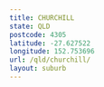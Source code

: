 ```yaml
---
title: CHURCHILL
state: QLD
postcode: 4305
latitude: -27.627522
longitude: 152.753696
url: /qld/churchill/
layout: suburb
---
```


